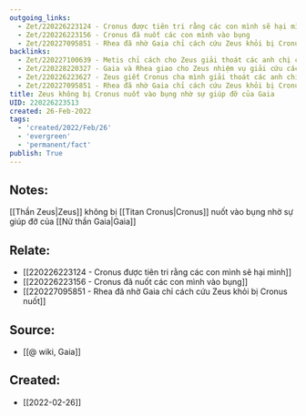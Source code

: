 ```yaml
---
outgoing_links:
  - Zet/220226223124 - Cronus được tiên tri rằng các con mình sẽ hại mình
  - Zet/220226223156 - Cronus đã nuốt các con mình vào bụng
  - Zet/220227095851 - Rhea đã nhờ Gaia chỉ cách cứu Zeus khỏi bị Cronus nuốt
backlinks:
  - Zet/220227100639 - Metis chỉ cách cho Zeus giải thoát các anh chị của mình khỏi bụng Cronus
  - Zet/220228220327 - Gaia và Rhea giao cho Zeus nhiệm vụ giải cứu các anh chị khỏi bụng Cronus
  - Zet/220226223627 - Zeus giết Cronus cha mình giải thoát các anh chị mình
  - Zet/220227095851 - Rhea đã nhờ Gaia chỉ cách cứu Zeus khỏi bị Cronus nuốt
title: Zeus không bị Cronus nuốt vào bụng nhờ sự giúp đỡ của Gaia
UID: 220226223513
created: 26-Feb-2022
tags:
  - 'created/2022/Feb/26'
  - 'evergreen'
  - 'permanent/fact'
publish: True
---
```

## Notes:
[[Thần Zeus|Zeus]] không bị [[Titan Cronus|Cronus]] nuốt vào bụng nhờ sự giúp đỡ của [[Nữ thần Gaia|Gaia]]

## Relate:
- [[220226223124 - Cronus được tiên tri rằng các con mình sẽ hại mình]]
- [[220226223156 - Cronus đã nuốt các con mình vào bụng]]
- [[220227095851 - Rhea đã nhờ Gaia chỉ cách cứu Zeus khỏi bị Cronus nuốt]]

## Source:
- [[@ wiki, Gaia]]





## Created:
- [[2022-02-26]]
